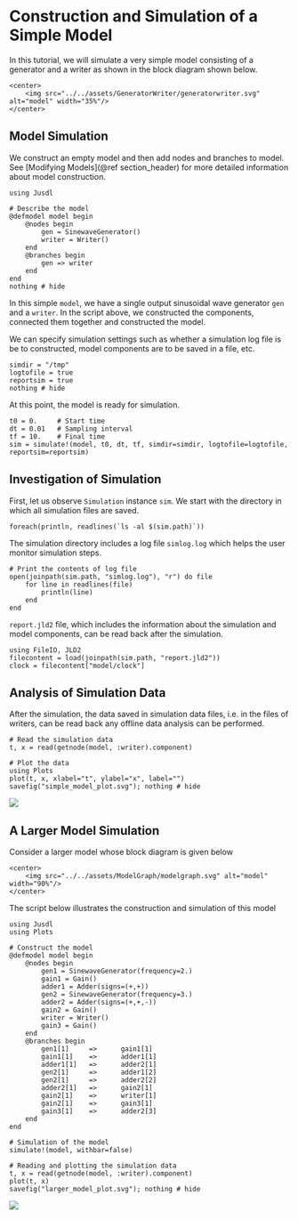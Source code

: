 # Construction and Simulation of a Simple Model 

In this tutorial, we will simulate a very simple model consisting of a generator and a writer as shown in the block diagram shown below. 
```@raw html
<center>
    <img src="../../assets/GeneratorWriter/generatorwriter.svg" alt="model" width="35%"/>
</center>
```

## Model Simulation
We construct an empty model and then add nodes and branches to model. See [Modifying Models](@ref section_header) for more detailed information about model construction.
```@example simple_model_ex
using Jusdl 

# Describe the model 
@defmodel model begin 
    @nodes begin 
        gen = SinewaveGenerator() 
        writer = Writer() 
    end 
    @branches begin 
        gen => writer
    end
end
nothing # hide
```
In this simple `model`, we have a single output sinusoidal wave generator `gen` and a `writer`. In the script above, we constructed the components, connected them together and constructed the model.

We can specify simulation settings such as whether a simulation log file is be to constructed, model components are to be saved in a file, etc. 
```@example simple_model_ex 
simdir = "/tmp"  
logtofile = true
reportsim = true
nothing # hide
```
At this point, the model is ready for simulation. 
```@example simple_model_ex 
t0 = 0.     # Start time 
dt = 0.01   # Sampling interval
tf = 10.    # Final time
sim = simulate!(model, t0, dt, tf, simdir=simdir, logtofile=logtofile, reportsim=reportsim)
```

## Investigation of Simulation 
First, let us observe `Simulation` instance `sim`. We start with the directory in which all simulation files are saved.  
```@example simple_model_ex
foreach(println, readlines(`ls -al $(sim.path)`))
```
The simulation directory includes a log file `simlog.log` which helps the user monitor simulation steps. 
```@example simple_model_ex 
# Print the contents of log file 
open(joinpath(sim.path, "simlog.log"), "r") do file 
    for line in readlines(file)
        println(line)
    end
end
```
`report.jld2` file, which includes the information about the simulation and model components, can be read back after the simulation. 
```@repl simple_model_ex
using FileIO, JLD2 
filecontent = load(joinpath(sim.path, "report.jld2"))
clock = filecontent["model/clock"]
```

## Analysis of Simulation Data
After the simulation, the data saved in simulation data files, i.e. in the files of writers, can be read back any offline data analysis can be performed. 
```@example simple_model_ex
# Read the simulation data
t, x = read(getnode(model, :writer).component) 

# Plot the data
using Plots
plot(t, x, xlabel="t", ylabel="x", label="")
savefig("simple_model_plot.svg"); nothing # hide
```
![](simple_model_plot.svg)


## A Larger Model Simulation 
Consider a larger model whose block diagram is given below
```@raw html
<center>
    <img src="../../assets/ModelGraph/modelgraph.svg" alt="model" width="90%"/>
</center>
```
The script below illustrates the construction and simulation of this model 
```@example large_model 
using Jusdl 
using Plots

# Construct the model 
@defmodel model begin 
    @nodes begin 
        gen1 = SinewaveGenerator(frequency=2.)
        gain1 = Gain()
        adder1 = Adder(signs=(+,+))
        gen2 = SinewaveGenerator(frequency=3.)
        adder2 = Adder(signs=(+,+,-))
        gain2 = Gain()
        writer = Writer() 
        gain3 = Gain()
    end 
    @branches begin 
        gen1[1]     =>      gain1[1] 
        gain1[1]    =>      adder1[1]
        adder1[1]   =>      adder2[1]
        gen2[1]     =>      adder1[2]
        gen2[1]     =>      adder2[2]
        adder2[1]   =>      gain2[1]
        gain2[1]    =>      writer[1]
        gain2[1]    =>      gain3[1]
        gain3[1]    =>      adder2[3]
    end
end

# Simulation of the model 
simulate!(model, withbar=false)

# Reading and plotting the simulation data
t, x = read(getnode(model, :writer).component)
plot(t, x)
savefig("larger_model_plot.svg"); nothing # hide
```
![](larger_model_plot.svg)

